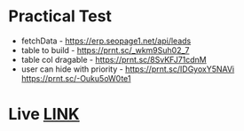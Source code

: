 # Practical Test

- fetchData - https://erp.seopage1.net/api/leads
- table to build - https://prnt.sc/_wkm9Suh02_7
- table col dragable - https://prnt.sc/8SvKFJ71cdnM
- user can hide with priority - https://prnt.sc/IDGyoxY5NAVi
https://prnt.sc/-Ouku5oW0te1

# Live [LINK](https://practical-test-self.vercel.app/) 
